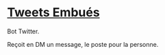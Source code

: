 <a href="https://twitter.com/Tweets_Embues">Tweets Embués</a>
============

Bot Twitter.

Reçoit en DM un message, le poste pour la personne.

